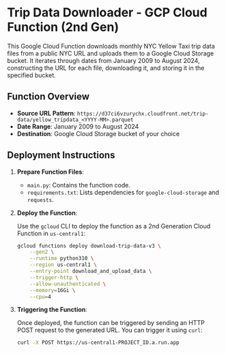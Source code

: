 # Trip Data Downloader - GCP Cloud Function (2nd Gen)

This Google Cloud Function downloads monthly NYC Yellow Taxi trip data files from a public NYC URL and uploads them to a Google Cloud Storage bucket. It iterates through dates from January 2009 to August 2024, constructing the URL for each file, downloading it, and storing it in the specified bucket.

## Function Overview

- **Source URL Pattern**: `https://d37ci6vzurychx.cloudfront.net/trip-data/yellow_tripdata_<YYYY-MM>.parquet`
- **Date Range**: January 2009 to August 2024
- **Destination**: Google Cloud Storage bucket of your choice

## Deployment Instructions

1. **Prepare Function Files**:
   - `main.py`: Contains the function code.
   - `requirements.txt`: Lists dependencies for `google-cloud-storage` and `requests`.

2. **Deploy the Function**:

   Use the `gcloud` CLI to deploy the function as a 2nd Generation Cloud Function in `us-central1`:

   ```sh
   gcloud functions deploy download-trip-data-v3 \
       --gen2 \
       --runtime python310 \
       --region us-central1 \
       --entry-point download_and_upload_data \
       --trigger-http \
       --allow-unauthenticated \
       --memory=16Gi \
       --cpu=4

3. **Triggering the Function**:

    Once deployed, the function can be triggered by sending an HTTP POST request to the generated URL. You can trigger it using `curl`:
    ```sh
    curl -X POST https://us-central1-PROJECT_ID.a.run.app

